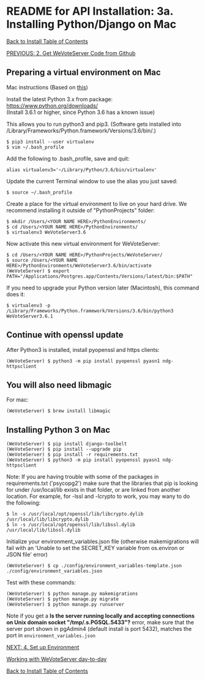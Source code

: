 # README for API Installation: 3a. Installing Python/Django on Mac

[Back to Install Table of Contents](README_API_INSTALL.md)

[PREVIOUS: 2. Get WeVoteServer Code from Github](README_API_INSTALL_CODE_FROM_GITHUB.md)

## Preparing a virtual environment on Mac

Mac instructions (Based on [this](http://joebergantine.com/blog/2015/apr/30/installing-python-2-and-python-3-alongside-each-ot/))

Install the latest Python 3.x from package: https://www.python.org/downloads/  
(Install 3.6.1 or higher, since Python 3.6 has a known issue)

This allows you to run python3 and pip3. 
(Software gets installed into /Library/Frameworks/Python.framework/Versions/3.6/bin/.)

    $ pip3 install --user virtualenv
    $ vim ~/.bash_profile

Add the following to .bash_profile, save and quit:

    alias virtualenv3='~/Library/Python/3.6/bin/virtualenv'

Update the current Terminal window to use the alias you just saved:

    $ source ~/.bash_profile

Create a place for the virtual environment to live on your hard drive. We recommend installing it 
outside of "PythonProjects" folder:

    $ mkdir /Users/<YOUR NAME HERE>/PythonEnvironments/
    $ cd /Users/<YOUR NAME HERE>/PythonEnvironments/
    $ virtualenv3 WeVoteServer3.6

Now activate this new virtual environment for WeVoteServer:

    $ cd /Users/<YOUR NAME HERE>/PythonProjects/WeVoteServer/
    $ source /Users/<YOUR NAME HERE>/PythonEnvironments/WeVoteServer3.6/bin/activate
    (WeVoteServer) $ export PATH="/Applications/Postgres.app/Contents/Versions/latest/bin:$PATH"
    
If you need to upgrade your Python version later (Macintosh), this command does it:

    $ virtualenv3 -p /Library/Frameworks/Python.framework/Versions/3.6/bin/python3 WeVoteServer3.6.1
    
## Continue with openssl update 

After Python3 is installed, install pyopenssl and https clients:
 
    (WeVoteServer) $ python3 -m pip install pyopenssl pyasn1 ndg-httpsclient
 
## You will also need libmagic

For mac:

    (WeVoteServer) $ brew install libmagic
    
## Installing Python 3 on Mac

    (WeVoteServer) $ pip install django-toolbelt
    (WeVoteServer) $ pip install --upgrade pip
    (WeVoteServer) $ pip install -r requirements.txt
    (WeVoteServer) $ python3 -m pip install pyopenssl pyasn1 ndg-httpsclient
    
Note: If you are having trouble with some of the packages in requirements.txt ('psycopg2') make sure that the
libraries that pip is looking for under /usr/local/lib exists in that folder, or are linked from another location.
For example, for -lssl and -lcrypto to work, you may wany to do the following:

    $ ln -s /usr/local/opt/openssl/lib/libcrypto.dylib /usr/local/lib/libcrypto.dylib
    $ ln -s /usr/local/opt/openssl/lib/libssl.dylib /usr/local/lib/libssl.dylib
    
Initialize your environment_variables.json file (otherwise makemigrations will fail with an 
'Unable to set the SECRET_KEY variable from os.environ or JSON file' error)

    (WeVoteServer) $ cp ./config/environment_variables-template.json ./config/environment_variables.json


Test with these commands:
    
    (WeVoteServer) $ python manage.py makemigrations
    (WeVoteServer) $ python manage.py migrate
    (WeVoteServer) $ python manage.py runserver
    
Note if you get a **Is the server running locally and accepting connections on Unix domain socket "/tmp/.s.PGSQL.5433"?**
error, make sure that the server port shown in pgAdmin4 (default install is port 5432), matches the port in 
`environment_variables.json`
 

[NEXT: 4. Set up Environment](README_API_INSTALL_SETUP_ENVIRONMENT.md)

[Working with WeVoteServer day-to-day](README_WORKING_WITH_WE_VOTE_SERVER.md)

[Back to Install Table of Contents](README_API_INSTALL.md)
